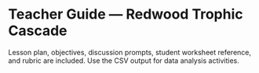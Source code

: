 
# Teacher Guide — Redwood Trophic Cascade

Lesson plan, objectives, discussion prompts, student worksheet reference, and rubric are included.
Use the CSV output for data analysis activities.
